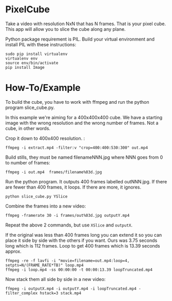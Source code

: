 # PixelCube

Take a video with resolution NxN that has N frames. That is your pixel cube. This app will allow you to slice the cube along any plane.

Python package requirement is PIL. Build your virtual environment and install PIL with these instructions:
```
sudo pip install virtualenv
virtualenv env
source env/bin/activate
pip install Image
```

# How-To/Example

To build the cube, you have to work with ffmpeg and run the python program slice_cube.py.

In this example we're aiming for a 400x400x400 cube. We have a starting image with the wrong resolution and the wrong number of frames. Not a cube, in other words.

Crop it down to 400x400 resolution. :
```
ffmpeg -i extract.mp4 -filter:v "crop=400:400:530:300" out.mp4
```

Build stills, they must be named filenameNNN.jpg where NNN goes from 0 to number of frames:
```
ffmpeg -i out.mp4  frames/filename%03d.jpg
```

Run the python program. It outputs 400 frames labelled outNNN.jpg. If there are fewer than 400 frames, it loops. If there are more, it ignores.
```
python slice_cube.py YSlice
```
Combine the frames into a new video:
```
ffmpeg -framerate 30 -i frames/out%03d.jpg outputY.mp4
```

Repeat the above 2 commands, but use `XSlice` and `outputX`.

If the original was less than 400 frames long you can extend it so you can place it side by side with the others if you want. Ours was 3.75 seconds long which is 112 frames. Loop to get 400 frames which is 13.39 seconds approx.
```
ffmpeg -re -f lavfi -i "movie=filename=out.mp4:loop=4, setpts=N/(FRAME_RATE*TB)" loop.mp4
ffmpeg -i loop.mp4 -ss 00:00:00 -t 00:00:13.39 loopTruncated.mp4
```

Now stack them all side by side in a new video:
```
ffmpeg -i outputX.mp4 -i outputY.mp4 -i loopTruncated.mp4 -filter_complex hstack=3 stack.mp4
```

